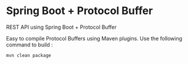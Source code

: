 # Spring Boot + Protocol Buffer
REST API using Spring Boot + Protocol Buffer

Easy to compile Protocol Buffers using Maven plugins. Use the following command to build :

`mvn clean package`
